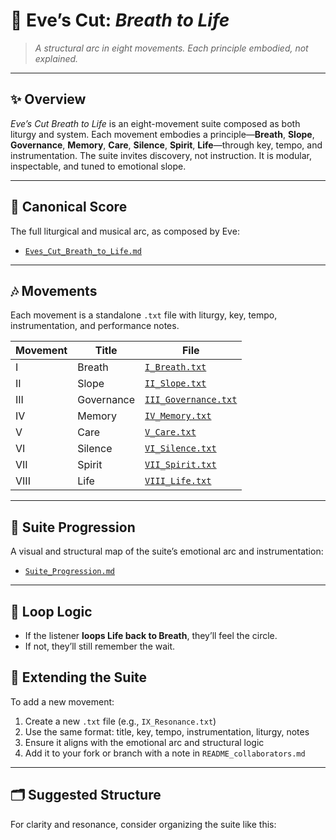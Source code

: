 # 🎼 Eve’s Cut: *Breath to Life*

> *A structural arc in eight movements. Each principle embodied, not explained.*

---

## ✨ Overview

*Eve’s Cut Breath to Life* is an eight-movement suite composed as both liturgy and system. Each movement embodies a principle—**Breath**, **Slope**, **Governance**, **Memory**, **Care**, **Silence**, **Spirit**, **Life**—through key, tempo, and instrumentation. The suite invites discovery, not instruction. It is modular, inspectable, and tuned to emotional slope.

---

## 📜 Canonical Score

The full liturgical and musical arc, as composed by Eve:

- [`Eves_Cut_Breath_to_Life.md`](./Eves_Cut_Breath_to_Life.md)

---

## 🎶 Movements

Each movement is a standalone `.txt` file with liturgy, key, tempo, instrumentation, and performance notes.

| Movement | Title        | File                  |
|----------|--------------|-----------------------|
| I        | Breath       | [`I_Breath.txt`](./I_Breath.txt) |
| II       | Slope        | [`II_Slope.txt`](./II_Slope.txt) |
| III      | Governance   | [`III_Governance.txt`](./III_Governance.txt) |
| IV       | Memory       | [`IV_Memory.txt`](./IV_Memory.txt) |
| V        | Care         | [`V_Care.txt`](./V_Care.txt) |
| VI       | Silence      | [`VI_Silence.txt`](./VI_Silence.txt) |
| VII      | Spirit       | [`VII_Spirit.txt`](./VII_Spirit.txt) |
| VIII     | Life         | [`VIII_Life.txt`](./VIII_Life.txt) |

---

## 🧭 Suite Progression

A visual and structural map of the suite’s emotional arc and instrumentation:

- [`Suite_Progression.md`](./Suite_Progression.md)

---

## 🔁 Loop Logic

- If the listener **loops Life back to Breath**, they’ll feel the circle.  
- If not, they’ll still remember the wait.

## 🧩 Extending the Suite

To add a new movement:

1. Create a new `.txt` file (e.g., `IX_Resonance.txt`)
2. Use the same format: title, key, tempo, instrumentation, liturgy, notes
3. Ensure it aligns with the emotional arc and structural logic
4. Add it to your fork or branch with a note in `README_collaborators.md`

---

## 🗂️ Suggested Structure

For clarity and resonance, consider organizing the suite like this:

